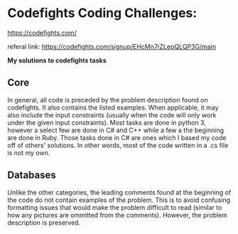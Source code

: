 # Codefights Coding Challenges:
https://codefights.com/

referal link: https://codefights.com/signup/EHcMn7rZLepQLQP3G/main

**My solutions to codefights tasks**

## Core
In general, all code is preceded by the problem description found on codefights.  It also contains the listed examples.  When applicable, it may also include the input constraints (usually when the code will only work under the given input constraints).
Most tasks are done in python 3, however a select few are done in C# and C++ while a few a the beginning are done in Ruby.
Those tasks done in C# are ones which I based my code off of others' solutions.  In other words, most of the code written in a .cs file is not my own.

## Databases
Unlike the other categories, the leading comments found at the beginning of the code do not contain examples of the problem.  This is to avoid confusing formatting issues that would make the problem difficult to read (similar to how any pictures are ommitted from the comments).  However, the problem description is preserved.
